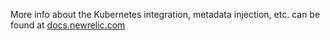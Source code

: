 
More info about the Kubernetes integration, metadata injection, etc. can be found at [docs.newrelic.com](https://docs.newrelic.com/docs/integrations/kubernetes-integration/get-started/introduction-kubernetes-integration)